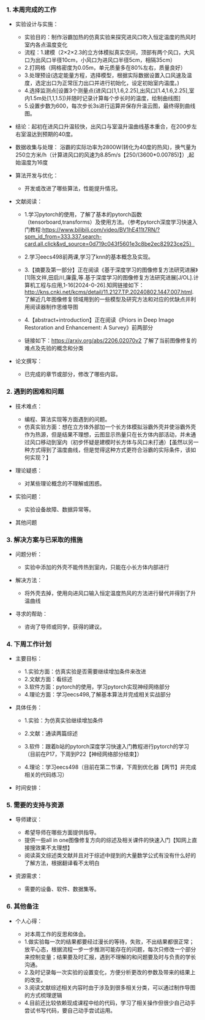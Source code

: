### 1. 本周完成的工作

*   实验设计与实施：
    *  实验目的：制作浴霸加热的仿真实验来探究进风口吹入恒定温度的热风时室内各点温度变化
    *  流程：1.建模（2×2×2.3的立方体模拟真实空间，顶部有两个风口，大风口为出风口半径10cm，小风口为进风口半径5cm，相隔35cm）
    *  2.打网格（网格密度为0.05m，单元质量多在80%左右，质量良好）
    *  3.处理预设(选定能量方程，选择模型，根据实际数据设置入口风速及温度，选定出口为正常压力出口并进行初始化，设定初始室内温度。)
    *  4.选择监测点[设置3个测量点(进风口[1,1.6,2.25],出风口[1.4,1.6,2.25],室内1.5m处[1,1,1.5])并随时记录计算每个步长时的温度，绘制曲线图]
    *  5.设置步数为600，每次步长3s进行运算并保存升温云图，最终得到曲线图。
*  结论：起初在进风口升温较快，出风口与室温升温曲线基本重合，在200步左右室温达到预期的40度。


*    数据收集与处理： 浴霸的实际功率为2800W(转化为40度的热风)，换气量为250立方米/h（计算进风口的风速为8.85m/s【250/(3600*0.00785)】）,起始温度为16度

*   算法开发与优化：

    *   开发或改进了哪些算法，性能提升情况。

*   文献阅读：

    *   1.学习pytorch的使用，了解了基本的pytorch函数（tensorboard,transforms）及使用方法。（参考pytorch深度学习快速入门教程:https://www.bilibili.com/video/BV1hE411t7RN/?spm_id_from=333.337.search-card.all.click&vd_source=0d719c043f5601e3c8be2ec82923ce25）
      
    *   2.学习eecs498前两课,学习了knn的基本概念及实现。
      
    *   3.【摘要及第一部分】正在阅读《基于深度学习的图像修复方法研究进展》[1]陈文祥,田启川,廉露,等.基于深度学习的图像修复方法研究进展[J/OL].计算机工程与应用,1-16[2024-0-26].知网链接如下：http://kns.cnki.net/kcms/detail/11.2127.TP.20240802.1447.007.html.  了解近几年图像修复领域用到的一些模型及研究方法和对应的优缺点并利用阅读器制作思维导图
      
    *   4.【abstract+introduction】正在阅读《Priors in Deep Image Restoration and Enhancement: A Survey》前两部分
    *   链接如下：https://arxiv.org/abs/2206.02070v2 了解了当前图像修复的难点及先验的概念和分类
 

*   论文撰写：

    *   已完成的章节或部分，修改了哪些内容。

### 2. 遇到的困难和问题

*   技术难点：

    *   编程、算法实现等方面遇到的问题。
    *   仿真实验方面：想在立方体外部加一个长方体模拟浴霸外壳并使浴霸外壳作为热源，但是结果不理想，云图显示热量只在长方体内部活动，并未通过风口移动到室内（初步怀疑是建模时长方体与风口未打通）【虽然以另一种方式得到了温度曲线，但是觉得这种方式更符合浴霸的实际条件，该如何实现？】

*   理论疑惑：

    *   对某些理论概念的不理解或困惑。

*   实验问题：

    *   实验设备故障、数据异常等。

*   其他问题

### 3. 解决方案与已采取的措施

*   问题分析：

    *  实验中添加的外壳不能传热到室内，只能在小长方体内部进行

*   解决方法：

    *  将外壳去掉，使用向进风口输入恒定温度热风的方法进行替代并得到了升温曲线

*   寻求的帮助：

    *   咨询了导师或同学，获得的建议。

### 4. 下周工作计划

*   主要目标：

    * 1.实验方面：仿真实验是否需要继续增加条件来改进
    * 2.文献方面：看综述
    * 3.软件方面：pytorch的使用，学习pytorch实现神经网络部分
    * 4.理论方面：学习eecs498,了解基本算法并完成相关实战部分

*   具体任务：

    * 1.实验：为仿真实验继续增加条件
      
    * 2.文献：通读两篇综述
      
    * 3.软件：跟着b站的pytorch深度学习快速入门教程进行pytorch的学习（目前在P17，下周到P22【神经网络部分结束】）
    
    * 4.理论：学习eecs498（目前在第二节课，下周到优化器【两节】并完成相关的代码练习）

*   时间安排：


### **5. 需要的支持与资源**

*   导师建议：

    *   希望导师在哪些方面提供指导。
    *   提供一些all in one图像修复方向的综述及相关课件的快速入门【知网上直接搜效果不太理想】
    *   阅读英文综述类文献并且对于综述中提到的大量数学公式有没有什么好的了解方法，根据翻译看不太明白

*   资源需求：

    *   需要的设备、软件、数据集等。

### 6. 其他备注

*   个人心得：

    *   对本周工作的反思和体会。
    *   1.做实验每一次的结果都要经过漫长的等待，失败，不出结果都很正常；放平心态，根据流程一步一步推测可能存在的问题，每次只修改一个部分来控制变量；结果要及时汇报，遇到不理解的和问题要及时与负责的学长沟通。
    *   2.及时记录每一次实验的设置变化，方便分析更改的参数及带来的结果上的改变。
    *   3.阅读文献综述相关内容时由于涉及到很多相关分类，可以通过制作导图的方式梳理逻辑
    *   4.目前还比较依赖现成课程中给的代码，学习了相关操作但很少自己动手尝试书写代码，要自己动手尝试运用。


